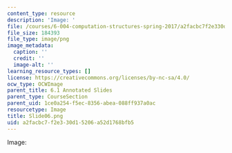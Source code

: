 ```yaml
---
content_type: resource
description: 'Image: '
file: /courses/6-004-computation-structures-spring-2017/a2facbc7f2e330d15206a52d1768bfb5_Slide06.png
file_size: 184393
file_type: image/png
image_metadata:
  caption: ''
  credit: ''
  image-alt: ''
learning_resource_types: []
license: https://creativecommons.org/licenses/by-nc-sa/4.0/
ocw_type: OCWImage
parent_title: 6.1 Annotated Slides
parent_type: CourseSection
parent_uid: 1ce0a254-f5ec-8356-abea-088ff937a0ac
resourcetype: Image
title: Slide06.png
uid: a2facbc7-f2e3-30d1-5206-a52d1768bfb5
---
```

Image: 